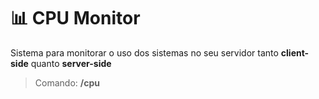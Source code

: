 # 📊 CPU Monitor
Sistema para monitorar o uso dos sistemas no seu servidor tanto **client-side** quanto **server-side**

> Comando: **/cpu**
